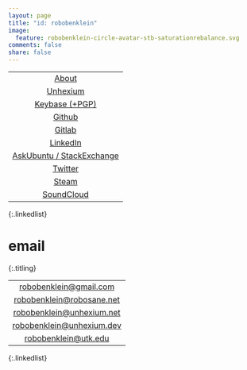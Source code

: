 ```yaml
---
layout: page
title: "id: robobenklein"
image:
  feature: robobenklein-circle-avatar-stb-saturationrebalance.svg
comments: false
share: false
---
```

<style>
.entry-image img {
  min-width: unset;
}
@media (max-width: 768px) {
  .entry-image img {
    top: 0%;
    bottom: unset;
  }
}
@media (min-width: 768px) {
  .entry-image img {
    top: -30%;
    bottom: -50%;
    right: -70vw;
  }
}
.entry-image {
  background-color: #000;
}
.linkedlist td {
  position: relative;
  overflow: hidden;
  transform: translate3d(0, 0, 0);
}
.linkedlist td:after {
  content: "";
  display: block;
  position: absolute;
  width: 100%;
  height: 100%;
  top: 0;
  left: 0;
  pointer-events: none;
  background-image: radial-gradient(circle, #000 10%, transparent 10.01%);
  background-repeat: no-repeat;
  background-position: 50%;
  transform: scale(0, 0);
  opacity: 0;
  transition: 1s;
}
.linkedlist td:hover:after {
  transform: scale(0, 0);
  opacity: .2;
  transition: transform .2s, opacity 0.6s;
  background-image: radial-gradient(circle, #000 10%, transparent 10.01%);
  background-repeat: no-repeat;
  background-position: 50%;
  transform: scale(10, 10);
}
.linkedlist thead {
  display: none;
}
.linkedlist td {
  display: block;
  font-weight: 800;
  font-size: 1.1em;
  border: 2px solid #000;
  margin: 8px 0px;
  width: 100%;
}
.linkedlist td:hover {
  transition: all 0.3s ease;
  border: 2px solid #ed2024;
}
.linkedlist a {
  padding: 10px 0px;
  display: block;
  width: 100%;
  color: unset;
}
.linkedlist a:hover {
  color: inherit;
}
.titling {
  text-align: center;
}
</style>

|  |
|:---:|
| [About](/about/) |
| [Unhexium](/) |
| [Keybase (+PGP)](https://keybase.io/robobenklein) |
| [Github](https://github.com/robobenklein/) |
| [Gitlab](https://gitlab.com/robobenklein/) |
| [LinkedIn](https://linkedin.com/in/robobenklein) |
| [AskUbuntu / StackExchange](https://askubuntu.com/users/162914/robobenklein) |
| [Twitter](https://twitter.com/robobenklein) |
| [Steam](https://steamcommunity.com/id/robobenklein/) |
| [SoundCloud](https://soundcloud.com/robobenklein) |
{:.linkedlist}

# email
{:.titling}

|  |
|:---:|
| [robobenklein@gmail.com](mailto:robobenklein@gmail.com) |
| [robobenklein@robosane.net](mailto:robobenklein@robosane.net) |
| [robobenklein@unhexium.net](mailto:robobenklein@unhexium.net) |
| [robobenklein@unhexium.dev](mailto:robobenklein@unhexium.dev) |
| [robobenklein@utk.edu](mailto:robobenklein@utk.edu) |
{:.linkedlist}
